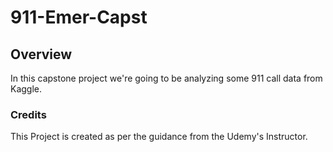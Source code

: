 # 911-Emer-Capst
## Overview
In this capstone project we're going to be analyzing some 911 call data from Kaggle.
### Credits
This Project is created as per the guidance from the Udemy's Instructor.
